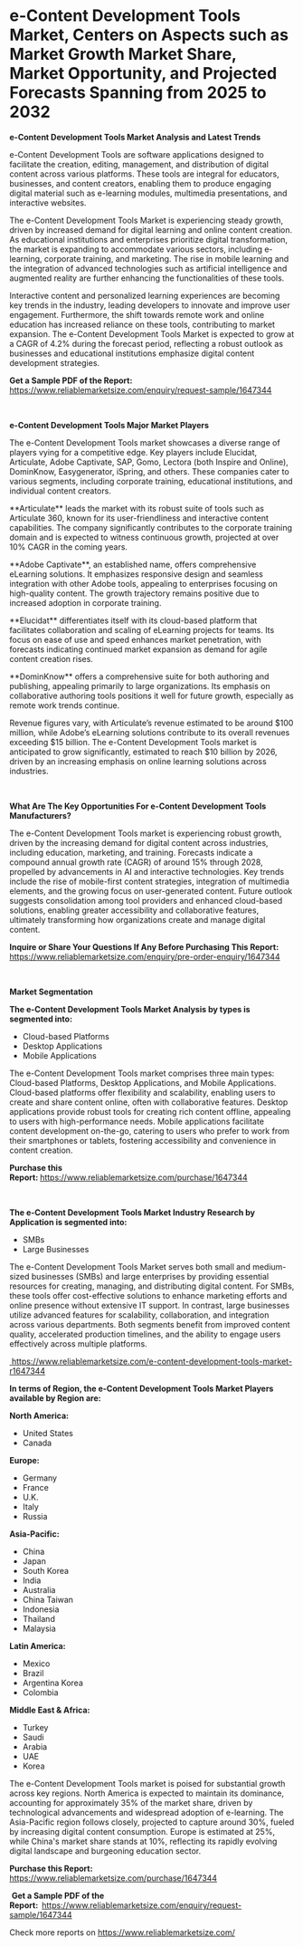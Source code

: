<p><h1>e-Content Development Tools Market, Centers on Aspects such as Market Growth Market Share, Market Opportunity, and Projected Forecasts Spanning from 2025 to 2032</h1></p><p><strong>e-Content Development Tools Market Analysis and Latest Trends</strong></p>
<p><p>e-Content Development Tools are software applications designed to facilitate the creation, editing, management, and distribution of digital content across various platforms. These tools are integral for educators, businesses, and content creators, enabling them to produce engaging digital material such as e-learning modules, multimedia presentations, and interactive websites.</p><p>The e-Content Development Tools Market is experiencing steady growth, driven by increased demand for digital learning and online content creation. As educational institutions and enterprises prioritize digital transformation, the market is expanding to accommodate various sectors, including e-learning, corporate training, and marketing. The rise in mobile learning and the integration of advanced technologies such as artificial intelligence and augmented reality are further enhancing the functionalities of these tools.</p><p>Interactive content and personalized learning experiences are becoming key trends in the industry, leading developers to innovate and improve user engagement. Furthermore, the shift towards remote work and online education has increased reliance on these tools, contributing to market expansion. The e-Content Development Tools Market is expected to grow at a CAGR of 4.2% during the forecast period, reflecting a robust outlook as businesses and educational institutions emphasize digital content development strategies.</p></p>
<p><strong>Get a Sample PDF of the Report:&nbsp;</strong> <a href="https://www.reliablemarketsize.com/enquiry/request-sample/1647344?utm_campaign=3574&utm_medium=2&utm_source=Github&utm_content=ia&utm_term=29032025&utm_id=e-content-development-tools">https://www.reliablemarketsize.com/enquiry/request-sample/1647344</a></p>
<p>&nbsp;</p>
<p><strong>e-Content Development Tools Major Market Players</strong></p>
<p><p>The e-Content Development Tools market showcases a diverse range of players vying for a competitive edge. Key players include Elucidat, Articulate, Adobe Captivate, SAP, Gomo, Lectora (both Inspire and Online), DominKnow, Easygenerator, iSpring, and others. These companies cater to various segments, including corporate training, educational institutions, and individual content creators.</p><p>**Articulate** leads the market with its robust suite of tools such as Articulate 360, known for its user-friendliness and interactive content capabilities. The company significantly contributes to the corporate training domain and is expected to witness continuous growth, projected at over 10% CAGR in the coming years.</p><p>**Adobe Captivate**, an established name, offers comprehensive eLearning solutions. It emphasizes responsive design and seamless integration with other Adobe tools, appealing to enterprises focusing on high-quality content. The growth trajectory remains positive due to increased adoption in corporate training.</p><p>**Elucidat** differentiates itself with its cloud-based platform that facilitates collaboration and scaling of eLearning projects for teams. Its focus on ease of use and speed enhances market penetration, with forecasts indicating continued market expansion as demand for agile content creation rises.</p><p>**DominKnow** offers a comprehensive suite for both authoring and publishing, appealing primarily to large organizations. Its emphasis on collaborative authoring tools positions it well for future growth, especially as remote work trends continue.</p><p>Revenue figures vary, with Articulate’s revenue estimated to be around $100 million, while Adobe’s eLearning solutions contribute to its overall revenues exceeding $15 billion. The e-Content Development Tools market is anticipated to grow significantly, estimated to reach $10 billion by 2026, driven by an increasing emphasis on online learning solutions across industries.</p></p>
<p>&nbsp;</p>
<p><strong>What Are The Key Opportunities For e-Content Development Tools Manufacturers?</strong></p>
<p><p>The e-Content Development Tools market is experiencing robust growth, driven by the increasing demand for digital content across industries, including education, marketing, and training. Forecasts indicate a compound annual growth rate (CAGR) of around 15% through 2028, propelled by advancements in AI and interactive technologies. Key trends include the rise of mobile-first content strategies, integration of multimedia elements, and the growing focus on user-generated content. Future outlook suggests consolidation among tool providers and enhanced cloud-based solutions, enabling greater accessibility and collaborative features, ultimately transforming how organizations create and manage digital content.</p></p>
<p><strong>Inquire or Share Your Questions If Any Before Purchasing This Report:</strong> <a href="https://www.reliablemarketsize.com/enquiry/pre-order-enquiry/1647344?utm_campaign=3574&utm_medium=2&utm_source=Github&utm_content=ia&utm_term=29032025&utm_id=e-content-development-tools">https://www.reliablemarketsize.com/enquiry/pre-order-enquiry/1647344</a></p>
<p>&nbsp;</p>
<p><strong>Market Segmentation</strong></p>
<p><strong>The e-Content Development Tools Market Analysis by types is segmented into:</strong></p>
<p><ul><li>Cloud-based Platforms</li><li>Desktop Applications</li><li>Mobile Applications</li></ul></p>
<p><p>The e-Content Development Tools market comprises three main types: Cloud-based Platforms, Desktop Applications, and Mobile Applications. Cloud-based platforms offer flexibility and scalability, enabling users to create and share content online, often with collaborative features. Desktop applications provide robust tools for creating rich content offline, appealing to users with high-performance needs. Mobile applications facilitate content development on-the-go, catering to users who prefer to work from their smartphones or tablets, fostering accessibility and convenience in content creation.</p></p>
<p><strong>Purchase this Report:&nbsp;</strong><a href="https://www.reliablemarketsize.com/purchase/1647344?utm_campaign=3574&utm_medium=2&utm_source=Github&utm_content=ia&utm_term=29032025&utm_id=e-content-development-tools">https://www.reliablemarketsize.com/purchase/1647344</a></p>
<p>&nbsp;</p>
<p><strong>The e-Content Development Tools Market Industry Research by Application is segmented into:</strong></p>
<p><ul><li>SMBs</li><li>Large Businesses</li></ul></p>
<p><p>The e-Content Development Tools Market serves both small and medium-sized businesses (SMBs) and large enterprises by providing essential resources for creating, managing, and distributing digital content. For SMBs, these tools offer cost-effective solutions to enhance marketing efforts and online presence without extensive IT support. In contrast, large businesses utilize advanced features for scalability, collaboration, and integration across various departments. Both segments benefit from improved content quality, accelerated production timelines, and the ability to engage users effectively across multiple platforms.</p></p>
<p><a href="https://www.reliablemarketsize.com/e-content-development-tools-market-r1647344?utm_campaign=3574&utm_medium=2&utm_source=Github&utm_content=ia&utm_term=29032025&utm_id=e-content-development-tools">&nbsp;https://www.reliablemarketsize.com/e-content-development-tools-market-r1647344</a></p>
<p><strong>In terms of Region, the e-Content Development Tools Market Players available by Region are:</strong></p>
<p>
    <p> <strong> North America: </strong>
        <ul>
            <li>United States</li>
            <li>Canada</li>
        </ul>
        </p> 
    <p> <strong> Europe: </strong>
        <ul>
            <li>Germany</li>
            <li>France</li>
            <li>U.K.</li>
            <li>Italy</li>
            <li>Russia</li>
        </ul>
        </p> 
    <p> <strong> Asia-Pacific: </strong>
        <ul>
            <li>China</li>
            <li>Japan</li>
            <li>South Korea</li>
            <li>India</li>
            <li>Australia</li>
            <li>China Taiwan</li>
            <li>Indonesia</li>
            <li>Thailand</li>
            <li>Malaysia</li>
        </ul>
        </p> 
    <p> <strong> Latin America: </strong>
        <ul>
            <li>Mexico</li>
            <li>Brazil</li>
            <li>Argentina Korea</li>
            <li>Colombia</li>
        </ul>
        </p> 
    <p> <strong> Middle East & Africa: </strong>
        <ul>
            <li>Turkey</li>
            <li>Saudi</li>
            <li>Arabia</li>
            <li>UAE</li>
            <li>Korea</li>
        </ul>
    </p>
    </p>
<p><p>The e-Content Development Tools market is poised for substantial growth across key regions. North America is expected to maintain its dominance, accounting for approximately 35% of the market share, driven by technological advancements and widespread adoption of e-learning. The Asia-Pacific region follows closely, projected to capture around 30%, fueled by increasing digital content consumption. Europe is estimated at 25%, while China's market share stands at 10%, reflecting its rapidly evolving digital landscape and burgeoning education sector.</p></p>
<p><strong>Purchase this Report: </strong><a href="https://www.reliablemarketsize.com/purchase/1647344?utm_campaign=3574&utm_medium=2&utm_source=Github&utm_content=ia&utm_term=29032025&utm_id=e-content-development-tools">https://www.reliablemarketsize.com/purchase/1647344</a></p>
<p>&nbsp;<strong>Get a Sample PDF of the Report:&nbsp;&nbsp;</strong><a href="https://www.reliablemarketsize.com/enquiry/request-sample/1647344?utm_campaign=3574&utm_medium=2&utm_source=Github&utm_content=ia&utm_term=29032025&utm_id=e-content-development-tools">https://www.reliablemarketsize.com/enquiry/request-sample/1647344</a></p>
<p><strong></strong></p>
<p>Check more reports on <a href="https://www.reliablemarketsize.com/?utm_campaign=3574&utm_medium=2&utm_source=Github&utm_content=ia&utm_term=29032025&utm_id=e-content-development-tools">https://www.reliablemarketsize.com/</a></p>